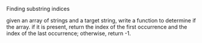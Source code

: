 
Finding substring indices

given an array of strings and a target string, write a function to
determine if the array. if it is present, return the index of the first 
occurrence and the index of the last occurrence; otherwise, return -1.

